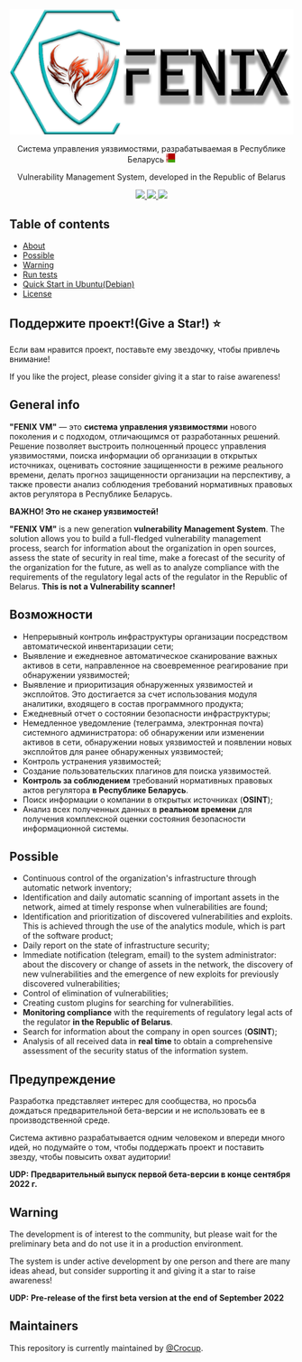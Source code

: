 ![GitHub Logo](fsec_new.png)
<p align="center">
Система управления уязвимостями, разрабатываемая в Республике Беларусь <img src="by.svg" width="16" height="16" alt="" /> </p>
<p align="center">
<p align="center">
Vulnerability Management System, developed in the Republic of Belarus </p>
<p align="center">
  <a href="#">
    <img src="https://img.shields.io/github/license/crocup/Fenix-Security-Scanner" />
  </a>
<a href="#">
    <img src="https://img.shields.io/github/last-commit/crocup/Fenix-Security-Scanner" />
  </a>
  <a href="#">
    <img src="https://img.shields.io/github/stars/crocup/Fenix-Security-Scanner?style=social" />
  </a>
</p>

## Table of contents
* [About](#general-info)
* [Possible](#possible)
* [Warning](#warning)
* [Run tests](#run-tests)
* [Quick Start in Ubuntu(Debian)](#quick-start-in-ubuntudebian)
* [License](#license)

## Поддержите проект!(Give a Star!) :star:
Если вам нравится проект, поставьте ему звездочку, чтобы привлечь внимание!

If you like the project, please consider giving it a star to raise awareness!

## General info
**"FENIX VM"** — это **система управления уязвимостями** нового поколения и с подходом, отличающимся от разработанных решений. Решение позволяет выстроить полноценный процесс управления уязвимостями, поиска информации
об организации в открытых источниках, оценивать состояние защищенности в режиме реального времени, делать прогноз защищенности организации
на перспективу, а также провести анализ соблюдения требований нормативных правовых актов регулятора в Республике Беларусь.

**ВАЖНО! Это не сканер уязвимостей!**

**"FENIX VM"** is a new generation **vulnerability Management System**. The solution allows you to build a full-fledged vulnerability management process, search for information
about the organization in open sources, assess the state of security in real time, make a forecast of the security of the organization
for the future, as well as to analyze compliance with the requirements of the regulatory legal acts of the regulator in the Republic of Belarus.
**This is not a Vulnerability scanner!**

## Возможности
- Непрерывный контроль инфраструктуры организации посредством автоматической инвентаризации сети;
- Выявление и ежедневное автоматическое сканирование важных активов в сети, направленное на своевременное реагирование при обнаружении уязвимостей;
- Выявление и приоритизация обнаруженных уязвимостей и эксплойтов. Это достигается за счет использования модуля аналитики, входящего в состав программного продукта;
- Ежедневный отчет о состоянии безопасности инфраструктуры;
- Немедленное уведомление (телеграмма, электронная почта) системного администратора: об обнаружении или изменении активов в сети, обнаружении новых уязвимостей и появлении новых эксплойтов для ранее обнаруженных уязвимостей;
- Контроль устранения уязвимостей;
- Создание пользовательских плагинов для поиска уязвимостей.
- **Контроль за соблюдением** требований нормативных правовых актов регулятора **в Республике Беларусь**.
- Поиск информации о компании в открытых источниках (**OSINT**);
- Анализ всех полученных данных в **реальном времени** для получения комплексной оценки состояния безопасности информационной системы.

## Possible
- Continuous control of the organization's infrastructure through automatic network inventory;
- Identification and daily automatic scanning of important assets in the network, aimed at timely response when vulnerabilities are found;
- Identification and prioritization of discovered vulnerabilities and exploits. This is achieved through the use of the analytics module, which is part of the software product;
- Daily report on the state of infrastructure security;
- Immediate notification (telegram, email) to the system administrator: about the discovery or change of assets in the network, the discovery of new vulnerabilities and the emergence of new exploits for previously discovered vulnerabilities;
- Control of elimination of vulnerabilities;
- Creating custom plugins for searching for vulnerabilities.
- **Monitoring compliance** with the requirements of regulatory legal acts of the regulator **in the Republic of Belarus**.
- Search for information about the company in open sources (**OSINT**);
- Analysis of all received data in **real time** to obtain a comprehensive assessment of the security status of the information system. 

## Предупреждение
Разработка представляет интерес для сообщества, но просьба дождаться предварительной бета-версии и не использовать ее в производственной среде.

Система активно разрабатывается одним человеком и впереди много идей, но подумайте о том, чтобы поддержать проект и поставить звезду, чтобы повысить охват аудитории!

**UDP:** **Предварительный выпуск первой бета-версии в конце сентября 2022 г.**

## Warning
The development is of interest to the community, but please wait for the preliminary beta and do not use it in a production environment.

The system is under active development by one person and there are many ideas ahead, but consider supporting it and giving it a star to raise awareness! 

**UDP:** **Pre-release of the first beta version at the end of September 2022** 

## Maintainers


This repository is currently maintained by [@Crocup](https://github.com/crocup). 
